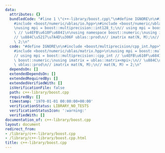 ```yaml
---
data:
  attributes: {}
  bundledCode: "#line 1 \"c++-library/boost.cpp\"\n#define IGNORE\n\n#include <boost/multiprecision/cpp_int.hpp>\n\
    #include <boost/numeric/ublas/io.hpp>\n#include <boost/numeric/ublas/matrix.hpp>\n\
    \nusing mpi = boost::multiprecision::int128_t;\n// using mpi = boost::multiprecision::cpp_int\
    \ // \u4EFB\u610F\u6841\n\nusing namespace boost::numeric;\nusing imatrix = ublas::matrix<mpi>;\n\
    // \u884C\u5217\u7A4D\u306F ublas::prod\n// imatrix mat(N, M);\n// mat(N, M) =\
    \ 2;\n"
  code: "#define IGNORE\n\n#include <boost/multiprecision/cpp_int.hpp>\n#include <boost/numeric/ublas/io.hpp>\n\
    #include <boost/numeric/ublas/matrix.hpp>\n\nusing mpi = boost::multiprecision::int128_t;\n\
    // using mpi = boost::multiprecision::cpp_int // \u4EFB\u610F\u6841\n\nusing namespace\
    \ boost::numeric;\nusing imatrix = ublas::matrix<mpi>;\n// \u884C\u5217\u7A4D\u306F\
    \ ublas::prod\n// imatrix mat(N, M);\n// mat(N, M) = 2;\n"
  dependsOn: []
  extendedDependsOn: []
  extendedRequiredBy: []
  extendedVerifiedWith: []
  isVerificationFile: false
  path: c++-library/boost.cpp
  requiredBy: []
  timestamp: '1970-01-01 00:00:00+00:00'
  verificationStatus: LIBRARY_NO_TESTS
  verificationStatusIcon: ':warning:'
  verifiedWith: []
documentation_of: c++-library/boost.cpp
layout: document
redirect_from:
- /library/c++-library/boost.cpp
- /library/c++-library/boost.cpp.html
title: c++-library/boost.cpp
---
```

